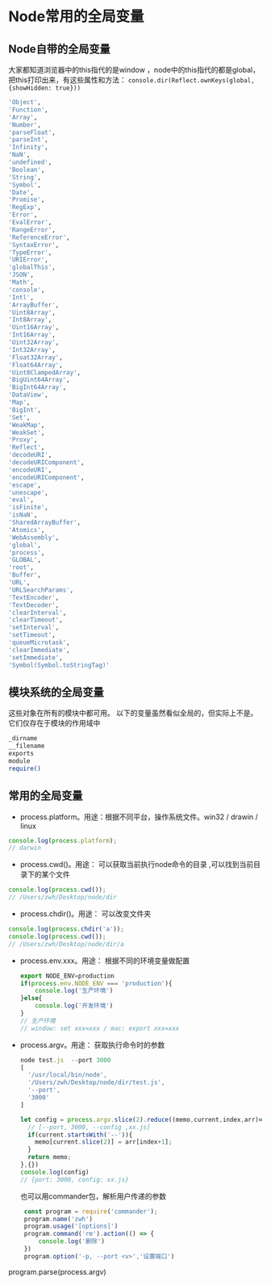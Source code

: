 # Node常用的全局变量



## Node自带的全局变量

大家都知道浏览器中的this指代的是window ，node中的this指代的都是global，把this打印出来，有这些属性和方法：
`console.dir(Reflect.ownKeys(global, {showHidden: true}))`

```bash
'Object',
'Function',
'Array',
'Number',
'parseFloat',
'parseInt',
'Infinity',
'NaN',
'undefined',
'Boolean',
'String',
'Symbol',
'Date',
'Promise',
'RegExp',
'Error',
'EvalError',
'RangeError',
'ReferenceError',
'SyntaxError',
'TypeError',
'URIError',
'globalThis',
'JSON',
'Math',
'console',
'Intl',
'ArrayBuffer',
'Uint8Array',
'Int8Array',
'Uint16Array',
'Int16Array',
'Uint32Array',
'Int32Array',
'Float32Array',
'Float64Array',
'Uint8ClampedArray',
'BigUint64Array',
'BigInt64Array',
'DataView',
'Map',
'BigInt',
'Set',
'WeakMap',
'WeakSet',
'Proxy',
'Reflect',
'decodeURI',
'decodeURIComponent',
'encodeURI',
'encodeURIComponent',
'escape',
'unescape',
'eval',
'isFinite',
'isNaN',
'SharedArrayBuffer',
'Atomics',
'WebAssembly',
'global',
'process',
'GLOBAL',
'root',
'Buffer',
'URL',
'URLSearchParams',
'TextEncoder',
'TextDecoder',
'clearInterval',
'clearTimeout',
'setInterval',
'setTimeout',
'queueMicrotask',
'clearImmediate',
'setImmediate',
'Symbol(Symbol.toStringTag)'
```



## 模块系统的全局变量

这些对象在所有的模块中都可用。 以下的变量虽然看似全局的，但实际上不是。 它们仅存在于模块的作用域中

```bash
_dirname
__filename
exports
module
require()
```



## 常用的全局变量

- process.platform。用途：根据不同平台，操作系统文件。win32 / drawin / linux

```js
console.log(process.platform);
// darwin
```



- process.cwd()。用途： 可以获取当前执行node命令的目录 ,可以找到当前目录下的某个文件

```js
console.log(process.cwd());
// /Users/zwh/Desktop/node/dir
```



- process.chdir()。用途： 可以改变文件夹

```js
console.log(process.chdir('a'));
console.log(process.cwd());
// /Users/zwh/Desktop/node/dir/a
```



- process.env.xxx。用途： 根据不同的环境变量做配置

  ```js
  export NODE_ENV=production
  if(process.env.NODE_ENV === 'production'){
      console.log('生产环境')
  }else{
      console.log('开发环境')
  }
  // 生产环境
  // window: set xxx=xxx / mac: export xxx=xxx  
  ```

  

- process.argv。用途： 获取执行命令时的参数

  ```js
  node test.js  --port 3000
  [
    '/usr/local/bin/node',
    '/Users/zwh/Desktop/node/dir/test.js',
    '--port',
    '3000'
  ]
  ```

  ```js
  let config = process.argv.slice(2).reduce((memo,current,index,arr)=>{
    // [--port, 3000, --config ,xx.js]
    if(current.startsWith('--')){
      memo[current.slice(2)] = arr[index+1];
    }
    return memo;
  },{})
  console.log(config)
  // {port: 3000, config: xx.js}
  ```
  
  

  也可以用commander包，解析用户传递的参数 
  
  ```js
   const program = require('commander');
   program.name('zwh')
   program.usage('[options]')
   program.command('rm').action(() => {
       console.log('删除')
   })
   program.option('-p, --port <v>','设置端口') 
 program.parse(process.argv)
  ```
  
  

